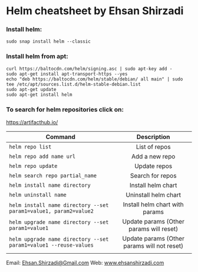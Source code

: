 # Helm cheatsheet by Ehsan Shirzadi

### Install helm:
```
sudo snap install helm --classic
```

### Install helm from apt:
```
curl https://baltocdn.com/helm/signing.asc | sudo apt-key add -
sudo apt-get install apt-transport-https --yes
echo "deb https://baltocdn.com/helm/stable/debian/ all main" | sudo tee /etc/apt/sources.list.d/helm-stable-debian.list
sudo apt-get update
sudo apt-get install helm
```
### To search for helm repositories click on:
https://artifacthub.io/



| Command          | Description                         |
| ---------------- |:-----------------------------------:|
| `helm repo list` | List of repos |
| `helm repo add name url` | Add a new repo |
| `helm repo update` | Update repos |
| `helm search repo partial_name` | Search for repos |
| `helm install name directory` | Install helm chart |
| `helm uninstall name` | Uninstall helm chart |
| `helm install name directory --set param1=value1, param2=value2` | Install helm chart with params |
| `helm upgrade name directory --set param1=value1` | Update params (Other params will reset) |
| `helm upgrade name directory --set param1=value1 --reuse-values` | Update params (Other params will not reset) |
|  |  |








Email: Ehsan.Shirzadi@Gmail.com
Web: www.ehsanshirzadi.com
